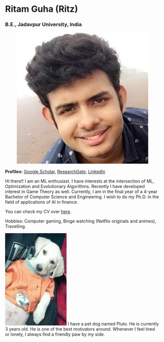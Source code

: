 # Ritam Guha (Ritz)
### B.E., Jadavpur University, India
<p align = "center">
  <img src = "website_pic_1.jpg">
</p>

**Profiles:** [Google Scholar](https://scholar.google.com/citations?user=sjZjJzcAAAAJ&hl=en), [ResearchGate](https://www.researchgate.net/profile/Ritam_Guha), [LinkedIn](https://www.linkedin.com/in/ritam-guha-08b9a3138/)

Hi there!! I am an ML enthusiast. I have interests at the intersection of ML, Optimization and Evolutionary Algorithms. Recently I have developed interest in Game Theory as well. Currently, I am in the final year of a 4-year Bachelor of Computer Science and Engineering. I wish to do my Ph.D. in the field of applications of AI in finance. 

You can check my CV over [here](https://github.com/Ritam-Guha/Ritam-Guha.github.io/blob/master/CV.md).

Hobbies: Computer gaming, Binge watching (Netflix originals and animes), Travelling.

<img style="float" src=pluto_pic.jpg width=200px height=300px> I have a pet dog named Pluto. He is currently 3 years old. He is one of the best motivators around. Whenever I feel tired or lonely, I always find a friendly paw by my side. 






